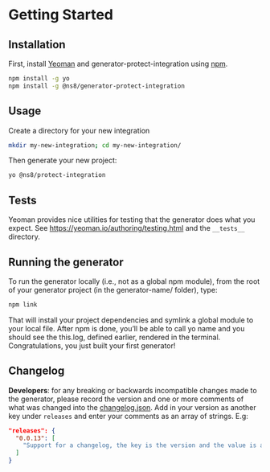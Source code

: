 
# Getting Started

## Installation

First, install [Yeoman](http://yeoman.io) and generator-protect-integration using [npm](https://www.npmjs.com/).

```bash
npm install -g yo
npm install -g @ns8/generator-protect-integration
```

## Usage

Create a directory for your new integration

```bash
mkdir my-new-integration; cd my-new-integration/
```

Then generate your new project:

```bash
yo @ns8/protect-integration
```

## Tests

Yeoman provides nice utilities for testing that the generator does what you expect.
See <https://yeoman.io/authoring/testing.html> and the `__tests__` directory.

## Running the generator

To run the generator locally (i.e., not as a global npm module), from the root of your generator project (in the generator-name/ folder), type:

```bash
npm link
```

That will install your project dependencies and symlink a global module to your local file. After npm is done, you’ll be able to call yo name and you should see the this.log, defined earlier, rendered in the terminal. Congratulations, you just built your first generator!

## Changelog

**Developers**: for any breaking or backwards incompatible changes made to the generator, please record the version and one or more comments of what was changed into the [changelog.json](./changelog.json). Add in your version as another key under `releases` and enter your comments as an array of strings. E.g:

```json
"releases": {
  "0.0.13": [
    "Support for a changelog, the key is the version and the value is an array of strings indicating what has changed"
  ]
}
```
